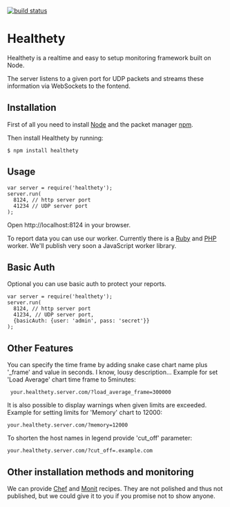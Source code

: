 [![build status](https://secure.travis-ci.org/healthety/healthety.png)](http://travis-ci.org/healthety/healthety)
# Healthety

Healthety is a realtime and easy to setup monitoring framework built on Node.

The server listens to a given port for UDP packets and streams these information  via WebSockets to the fontend.

## Installation

First of all you need to install [Node](https://github.com/joyent/node/wiki/Installation) and the packet manager [npm](https://github.com/isaacs/npm#readme).

Then install Healthety by running:

    $ npm install healthety

## Usage

    var server = require('healthety');
    server.run(
      8124, // http server port
      41234 // UDP server port
    );

Open http://localhost:8124 in your browser.

To report data you can use our worker. Currently there is a [Ruby](https://github.com/healthety/ruby_worker) and [PHP](https://github.com/healthety/php_worker) worker. We'll publish very soon a JavaScript worker library.

## Basic Auth

Optional you can use basic auth to protect your reports.

    var server = require('healthety');
    server.run(
      8124, // http server port
      41234, // UDP server port,
      {basicAuth: {user: 'admin', pass: 'secret'}}
    );

## Other Features

You can specify the time frame by adding snake case chart name plus '_frame' and
value in seconds. I know, lousy description... Example for set 'Load Average' chart time frame to 5minutes:

     your.healthety.server.com/?load_average_frame=300000

It is also possible to display warnings when given limits are exceeded. Example for setting limits for 'Memory' chart to 12000:

    your.healthety.server.com/?memory=12000

To shorten the host names in legend provide 'cut_off' parameter:

    your.healthety.server.com/?cut_off=.example.com

## Other installation methods and monitoring

We can provide [Chef](https://github.com/opscode/chef) and [Monit](http://mmonit.com/monit/) recipes. They are not polished and thus not published, but we could give it to you if you promise not to show anyone.
